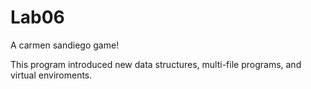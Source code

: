 # Lab06

A carmen sandiego game!

This program introduced new data structures, multi-file programs, and virtual enviroments.